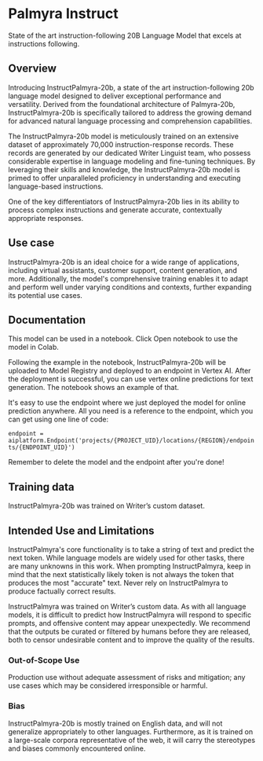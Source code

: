 # Palmyra Instruct
State of the art instruction-following 20B Language Model that excels at instructions following.


## Overview

Introducing InstructPalmyra-20b, a state of the art instruction-following 20b language model designed to deliver exceptional performance and versatility. Derived from the foundational architecture of Palmyra-20b, InstructPalmyra-20b is specifically tailored to address the growing demand for advanced natural language processing and comprehension capabilities.

The InstructPalmyra-20b model is meticulously trained on an extensive dataset of approximately 70,000 instruction-response records. These records are generated by our dedicated Writer Linguist team, who possess considerable expertise in language modeling and fine-tuning techniques. By leveraging their skills and knowledge, the InstructPalmyra-20b model is primed to offer unparalleled proficiency in understanding and executing language-based instructions.

One of the key differentiators of InstructPalmyra-20b lies in its ability to process complex instructions and generate accurate, contextually appropriate responses.


## Use case
InstructPalmyra-20b is an ideal choice for a wide range of applications, including virtual assistants, customer support, content generation, and more. Additionally, the model's comprehensive training enables it to adapt and perform well under varying conditions and contexts, further expanding its potential use cases.


## Documentation

This model can be used in a notebook. Click Open notebook to use the model in Colab.

Following the example in the notebook, InstructPalmyra-20b will be uploaded to Model Registry and deployed to an endpoint in Vertex AI. After the deployment is successful, you can use vertex online predictions for text generation. The notebook shows an example of that.

It's easy to use the endpoint where we just deployed the model for online prediction anywhere. All you need is a reference to the endpoint, which you can get using one line of code:

```endpoint = aiplatform.Endpoint('projects/{PROJECT_UID}/locations/{REGION}/endpoints/{ENDPOINT_UID}')```

Remember to delete the model and the endpoint after you're done!


## Training data

InstructPalmyra-20b was trained on Writer’s custom dataset.


## Intended Use and Limitations

InstructPalmyra's core functionality is to take a string of text and predict the next token. While language models are widely used for other tasks, there are many unknowns in this work. When prompting InstructPalmyra, keep in mind that the next statistically likely token is not always the token that produces the most "accurate" text. Never rely on InstructPalmyra to produce factually correct results.

InstructPalmyra was trained on Writer’s custom data. As with all language models, it is difficult to predict how InstructPalmyra will respond to specific prompts, and offensive content may appear unexpectedly. We recommend that the outputs be curated or filtered by humans before they are released, both to censor undesirable content and to improve the quality of the results.


### Out-of-Scope Use

Production use without adequate assessment of risks and mitigation; any use cases which may be considered irresponsible or harmful. 

### Bias

InstructPalmyra-20b is mostly trained on English data, and will not generalize appropriately to other languages. Furthermore, as it is trained on a large-scale corpora representative of the web, it will carry the stereotypes and biases commonly encountered online.